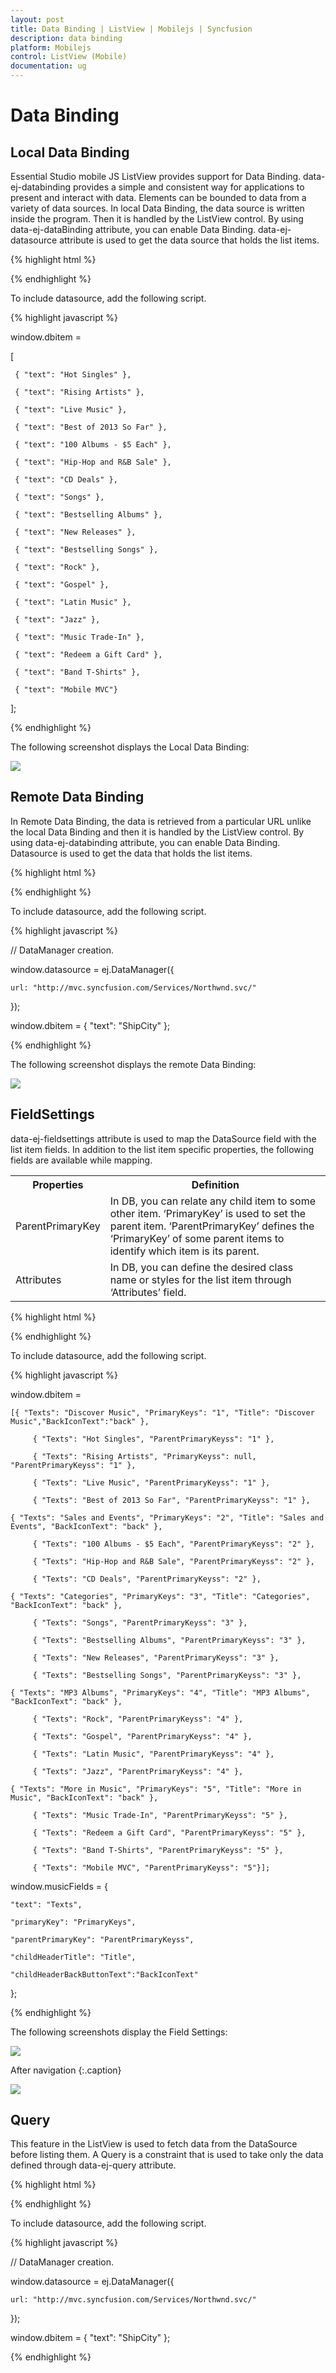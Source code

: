 ```yaml
---
layout: post
title: Data Binding | ListView | Mobilejs | Syncfusion
description: data binding
platform: Mobilejs
control: ListView (Mobile)
documentation: ug
---
```


# Data Binding

## Local Data Binding

Essential Studio mobile JS ListView provides support for Data Binding. data-ej-databinding provides a simple and consistent way for applications to present and interact with data. Elements can be bounded to data from a variety of data sources. In local Data Binding, the data source is written inside the program. Then it is handled by the ListView control. By using data-ej-dataBinding attribute, you can enable Data Binding. data-ej-datasource attribute is used to get the data source that holds the list items.

{% highlight html %}

<div data-role="ejmListBox" id="localListView" data-ej-databinding="true" data-ej-datasource="window.dbitem" data-ej-showheader="true" data-ej-headertitle="Default" data-ej-showheaderbackbutton="true">

</div>

{% endhighlight %}

To include datasource, add the following script.

{% highlight javascript %}

window.dbitem =

[

	 { "text": "Hot Singles" },

	 { "text": "Rising Artists" },

	 { "text": "Live Music" },

	 { "text": "Best of 2013 So Far" },

	 { "text": "100 Albums - $5 Each" },

	 { "text": "Hip-Hop and R&B Sale" },

	 { "text": "CD Deals" },

	 { "text": "Songs" },

	 { "text": "Bestselling Albums" },

	 { "text": "New Releases" },

	 { "text": "Bestselling Songs" },

	 { "text": "Rock" },

	 { "text": "Gospel" },

	 { "text": "Latin Music" },

	 { "text": "Jazz" },

	 { "text": "Music Trade-In" },

	 { "text": "Redeem a Gift Card" },

	 { "text": "Band T-Shirts" },

	 { "text": "Mobile MVC"}

];

{% endhighlight %}

The following screenshot displays the Local Data Binding:

![](Data-Binding_images/Data-Binding_img1.png)

## Remote Data Binding

In Remote Data Binding, the data is retrieved from a particular URL unlike the local Data Binding and then it is handled by the ListView control. By using data-ej-databinding attribute, you can enable Data Binding. Datasource is used to get the data that holds the list items.

{% highlight html %}

<div id="lb" data-role="ejmListView" data-ej-showheader="true" data-ej-headertitle="Data Binding Remote" data-ej-showheaderbackbutton="true" data-ej-databinding="true" data-ej-fieldsettings="window.dbitem" data-ej-datasource="window.datasource" data-ej-query="ej.Query().from('Orders').select('ShipCity').take(5)">

</div>

{% endhighlight %}

To include datasource, add the following script.

{% highlight javascript %}

// DataManager creation.

window.datasource = ej.DataManager({

	url: "http://mvc.syncfusion.com/Services/Northwnd.svc/"

});

window.dbitem = { "text": "ShipCity" };

{% endhighlight %}

The following screenshot displays the remote Data Binding:

![](Data-Binding_images/Data-Binding_img2.png)

## FieldSettings

data-ej-fieldsettings attribute is used to map the DataSource field with the list item fields. In addition to the list item specific properties, the following fields are available while mapping.

<table>
<tr>
<th>
Properties</th><th>
Definition</th></tr>
<tr>
<td>
ParentPrimaryKey</td><td>
In DB, you can relate any child item to some other item. ‘PrimaryKey’ is used to set the parent item. ‘ParentPrimaryKey’ defines the ‘PrimaryKey’ of some parent items to identify which item is its parent.</td></tr>
<tr>
<td>
Attributes</td><td>
In DB, you can define the desired class name or styles for the list item through ‘Attributes’ field.</td></tr>
</table>

{% highlight html %}

<div data-role="ejmListView" id="localListBox" data-ej-databinding="true" data-ej-datasource="window.dbitem" data-ej-fieldsettings="window.musicFields" data-ej-showheader="true" data-ej-headertitle="Music World">

</div>

{% endhighlight %}

To include datasource, add the following script.

{% highlight javascript %}

window.dbitem =

	[{ "Texts": "Discover Music", "PrimaryKeys": "1", "Title": "Discover Music","BackIconText":"back" },

		 { "Texts": "Hot Singles", "ParentPrimaryKeyss": "1" },

		 { "Texts": "Rising Artists", "PrimaryKeyss": null, "ParentPrimaryKeyss": "1" },

		 { "Texts": "Live Music", "ParentPrimaryKeyss": "1" },

		 { "Texts": "Best of 2013 So Far", "ParentPrimaryKeyss": "1" },

	{ "Texts": "Sales and Events", "PrimaryKeys": "2", "Title": "Sales and Events", "BackIconText": "back" },

		 { "Texts": "100 Albums - $5 Each", "ParentPrimaryKeyss": "2" },

		 { "Texts": "Hip-Hop and R&B Sale", "ParentPrimaryKeyss": "2" },

		 { "Texts": "CD Deals", "ParentPrimaryKeyss": "2" },

	{ "Texts": "Categories", "PrimaryKeys": "3", "Title": "Categories", "BackIconText": "back" },

		 { "Texts": "Songs", "ParentPrimaryKeyss": "3" },

		 { "Texts": "Bestselling Albums", "ParentPrimaryKeyss": "3" },

		 { "Texts": "New Releases", "ParentPrimaryKeyss": "3" },

		 { "Texts": "Bestselling Songs", "ParentPrimaryKeyss": "3" },

	{ "Texts": "MP3 Albums", "PrimaryKeys": "4", "Title": "MP3 Albums", "BackIconText": "back" },

		 { "Texts": "Rock", "ParentPrimaryKeyss": "4" },

		 { "Texts": "Gospel", "ParentPrimaryKeyss": "4" },

		 { "Texts": "Latin Music", "ParentPrimaryKeyss": "4" },

		 { "Texts": "Jazz", "ParentPrimaryKeyss": "4" },

	{ "Texts": "More in Music", "PrimaryKeys": "5", "Title": "More in Music", "BackIconText": "back" },

		 { "Texts": "Music Trade-In", "ParentPrimaryKeyss": "5" },

		 { "Texts": "Redeem a Gift Card", "ParentPrimaryKeyss": "5" },

		 { "Texts": "Band T-Shirts", "ParentPrimaryKeyss": "5" },

		 { "Texts": "Mobile MVC", "ParentPrimaryKeyss": "5"}];

window.musicFields = {

	"text": "Texts",

	"primaryKey": "PrimaryKeys",

	"parentPrimaryKey": "ParentPrimaryKeyss",

	"childHeaderTitle": "Title",

	"childHeaderBackButtonText":"BackIconText"

};

{% endhighlight %}

The following screenshots display the Field Settings:

![](Data-Binding_images/Data-Binding_img3.png)

After navigation
{:.caption}

![](Data-Binding_images/Data-Binding_img4.png)

## Query

This feature in the ListView is used to fetch data from the DataSource before listing them. A Query is a constraint that is used to take only the data defined through data-ej-query attribute.

{% highlight html %}

<div id="lb" data-role="ejmListView" data-ej-databinding="true" data-ej-fieldsettings="window.dbitem" data-ej-datasource="window.datasource" data-ej-query="ej.Query().from('Orders').select('ShipCity').take(5)">

</div>

{% endhighlight %}

To include datasource, add the following script.

{% highlight javascript %}

// DataManager creation.

window.datasource = ej.DataManager({

	url: "http://mvc.syncfusion.com/Services/Northwnd.svc/"

});

window.dbitem = { "text": "ShipCity" };

{% endhighlight %}